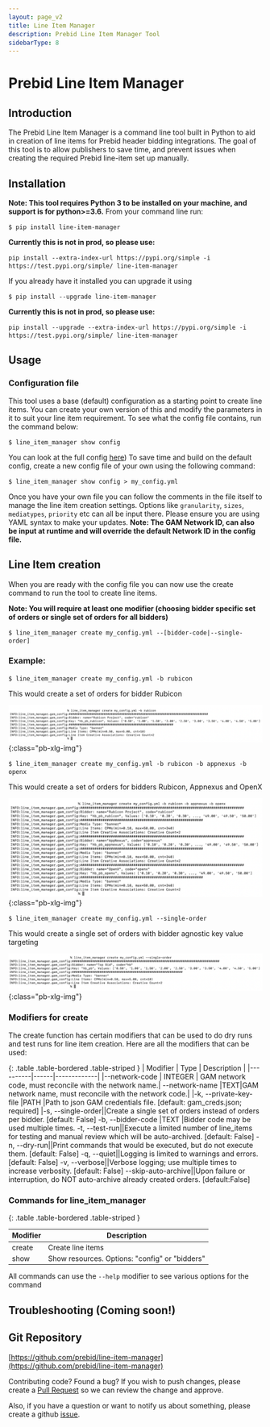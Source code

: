 ```yaml
---
layout: page_v2
title: Line Item Manager
description: Prebid Line Item Manager Tool
sidebarType: 8
---
```


# Prebid Line Item Manager

## Introduction

The Prebid Line Item Manager is a command line tool built in Python to aid in creation of line items for Prebid header bidding integrations.
The goal of this tool is to allow publishers to save time, and prevent issues when creating the required Prebid line-item set up manually.

## Installation

**Note: This tool requires Python 3 to be installed on your machine, and support is for python>=3.6.**
From your command line run:

```
$ pip install line-item-manager
```

**Currently this is not in prod, so please use:**
```
pip install --extra-index-url https://pypi.org/simple -i https://test.pypi.org/simple/ line-item-manager
```

If you already have it installed you can upgrade it using
```
$ pip install --upgrade line-item-manager
```

**Currently this is not in prod, so please use:**
```
pip install --upgrade --extra-index-url https://pypi.org/simple -i https://test.pypi.org/simple/ line-item-manager
```

## Usage

### Configuration file

This tool uses a base (default) configuration as a starting point to create line items. You can create your own version of this and modify the parameters in it to suit your line item requirement. To see what the config file contains, run the command below:
```
$ line_item_manager show config
```
You can look at the full config [here](https://github.com/prebid/line-item-manager/blob/master/line_item_manager/conf.d/line_item_manager.yml))
To save time and build on the default config, create a new config file of your own using the following command:
```
$ line_item_manager show config > my_config.yml
```

Once you have your own file you can follow the comments in the file itself to manage the line item creation settings. Options like `granularity`, `sizes`, `mediatypes`, `priority` etc can all be input there. Please ensure you are using YAML syntax to make your updates.
__Note: The GAM Network ID, can also be input at runtime and will override the default Network ID in the config file.__

## Line Item creation

When you are ready with the config file you can now use the create command to run the tool to create line items.

**Note: You will require at least one modifier (choosing bidder specific set of orders or single set of orders for all bidders)**
```
$ line_item_manager create my_config.yml --[bidder-code|--single-order]
```

### Example:
```
$ line_item_manager create my_config.yml -b rubicon
```
This would create a set of orders for bidder Rubicon

![Line Item Results 1](/assets/images/tools/line-item-mgmt-img1.png){:class="pb-xlg-img"}

```
$ line_item_manager create my_config.yml -b rubicon -b appnexus -b openx
```

This would create a set of orders for bidders Rubicon, Appnexus and OpenX

![Line Item Results 2](/assets/images/tools/line-item-mgmt-img2.png){:class="pb-xlg-img"}

```
$ line_item_manager create my_config.yml --single-order
```

This would create a single set of orders with bidder agnostic key value targeting

![Line Item Results 3](/assets/images/tools/line-item-mgmt-img3.png){:class="pb-xlg-img"}

### Modifiers for create
The create function has certain modifiers that can be used to do dry runs and test runs for line item creation. Here are all the modifiers that can be used:

{: .table .table-bordered .table-striped }
| Modifier | Type | Description |
|----------|------|-------------|
|--network-code | INTEGER | GAM network code, must reconcile with the network name.|
--network-name |TEXT|GAM network name, must reconcile with the network code.|
|-k, --private-key-file |PATH |Path to json GAM credentials file. [default: gam_creds.json; required]
|-s, --single-order||Create a single set of orders instead of orders per bidder. [default: False]
-b, --bidder-code |TEXT |Bidder code may be used multiple times.
-t, --test-run||Execute a limited number of line_items for testing and manual review which will be auto-archived. [default: False]
-n, --dry-run||Print commands that would be executed, but do not execute them. [default: False]
-q, --quiet||Logging is limited to warnings and errors. [default: False]
-v, --verbose||Verbose logging; use multiple times to increase verbosity. [default: False]
--skip-auto-archive||Upon failure or interruption, do NOT auto-archive already created orders. [default:False]

### Commands for line_item_manager

{: .table .table-bordered .table-striped }

| Modifier |  Description |
|----------|-------------|
|create|Create line items|
|show|Show resources. Options: "config" or "bidders" |

All commands can use the `--help` modifier to see various options for the command

## Troubleshooting (Coming soon!)

## Git Repository

[https://github.com/prebid/line-item-manager](https://github.com/prebid/line-item-manager)

Contributing code? Found a bug? If you wish to push changes, please create a [Pull Request](https://github.com/prebid/line-item-manager/pulls) so we can review the change and approve. 

Also, if you have a question or want to notify us about something, please create a github [issue](https://github.com/prebid/line-item-manager/issues).
